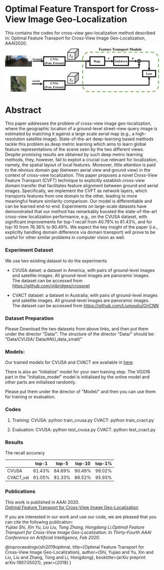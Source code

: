 # Optimal Feature Transport for Cross-View Image Geo-Localization

This contains the codes for cross-view geo-localization method described in: Optimal Feature Transport for Cross-View Image Geo-Localization, AAAI2020. 
![alt text](./Framework.png)

# Abstract
This paper addresses the problem of cross-view image geo-localization, where the geographic location of a ground-level street-view query image is estimated by matching it against a large scale aerial map (e.g., a high-resolution satellite image). State-of-the-art deep-learning based methods tackle this problem as deep metric learning which aims to learn global feature representations of the scene seen by the two different views.  Despite promising results are obtained by such deep metric learning methods, they, however, fail to exploit a crucial cue relevant for localization, namely, the spatial layout of local features.  Moreover, little attention is paid to the obvious domain gap (between aerial view and ground view) in the context of cross-view localization. This paper proposes a novel Cross-View Feature Transport (CVFT) technique to explicitly establish cross-view domain transfer that facilitates feature alignment between ground and aerial images. Specifically, we implement the CVFT as network layers, which transports features from one domain to the other, leading to more meaningful feature similarity comparison. Our model is differentiable and can be learned end-to-end. Experiments on large-scale datasets have demonstrated that our method has remarkably boosted the state-of-the-art cross-view localization performance, e.g., on the CVUSA dataset, with significant improvements for top-1 recall from 40.79% to 61.43%, and for top-10 from 76.36%  to 90.49%.  We expect the key insight of the paper (i.e., explicitly handling domain difference via domain transport) will prove to be useful for other similar problems in computer vision as well. 

### Experiment Dataset
We use two existing dataset to do the experiments

- CVUSA datset: a dataset in America, with pairs of ground-level images and satellite images. All ground-level images are panoramic images.  
	The dataset can be accessed from https://github.com/viibridges/crossnet

- CVACT dataset: a dataset in Australia, with pairs of ground-level images and satellite images. All ground-level images are panoramic images.  
	The dataset can be accessed from https://github.com/Liumouliu/OriCNN


### Dataset Preparation
Please Download the two datasets from above links, and then put them under the director "Data/". The structure of the director "Data/" should be:
"Data/CVUSA/
 Data/ANU_data_small/"

### Models:
Our trained models for CVUSA and CVACT are available in [here](https://drive.google.com/file/d/1c_T8vkUY72EoqR7vzzm6wXBSfC9r3SBG/view?usp=sharing). 

There is also an "Initialize" model for your own training step. The VGG16 part in the "Initialize_model" model is initialised by the online model and other parts are initialised randomly. 

Please put them under the director of "Model/" and then you can use them for training or evaluation.


### Codes

1. Training:
	CVUSA: python train_cvusa.py
	CVACT: python train_cvact.py

2. Evaluation:
	CVUSA: python test_cvusa.py
	CVACT: python test_cvact.py

### Results
The recall accuracy

|           |  top-1  |   top-5  |  top-10  |  top-1%  |
| --------- | :-----: | :------: | :------: | :------: |
| CVUSA     |  61.43% |   84.69% |   90.49% |   99.02% |
| CVACT_val |  61.05% |   81.33% |   86.52% |   95.93% |


### Publications
This work is published in AAAI 2020.  
[Optimal Feature Transport for Cross-View Image Geo-Localization](https://arxiv.org/pdf/1907.05021.pdf)

If you are interested in our work and use our code, we are pleased that you can cite the following publication:  
*Yujiao Shi, Xin Yu, Liu Liu, Tong Zhang, Hongdong Li.Optimal Feature Transport for Cross-View Image Geo-Localization. In Thirty-Fourth AAAI Conference on Artificial Intelligence, Feb 2020.*

@inproceedings{shi2019optimal,
  title={Optimal Feature Transport for Cross-View Image Geo-Localization},
  author={Shi, Yujiao and Yu, Xin and Liu, Liu and Zhang, Tong and Li, Hongdong},
  booktitle={arXiv preprint arXiv:1907.05021},
  year={2019}
}

